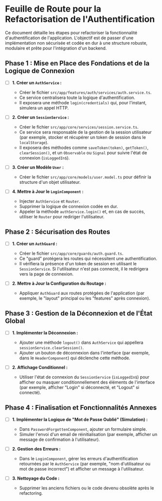 # Feuille de Route pour la Refactorisation de l'Authentification

Ce document détaille les étapes pour refactoriser la fonctionnalité d'authentification de l'application. L'objectif est de passer d'une implémentation non sécurisée et codée en dur à une structure robuste, modulaire et prête pour l'intégration d'un backend.

## Phase 1 : Mise en Place des Fondations et de la Logique de Connexion

-   [ ] **1. Créer un `AuthService` :**
    -   Créer le fichier `src/app/features/auth/services/auth.service.ts`.
    -   Ce service centralisera toute la logique d'authentification.
    -   Il exposera une méthode `login(credentials)` qui, pour l'instant, simulera un appel HTTP.

-   [ ] **2. Créer un `SessionService` :**
    -   Créer le fichier `src/app/core/services/session.service.ts`.
    -   Ce service sera responsable de la gestion de la session utilisateur (par exemple, stocker et récupérer un token de session dans le `localStorage`).
    -   Il exposera des méthodes comme `saveToken(token)`, `getToken()`, `clearSession()`, et un `Observable` ou `Signal` pour suivre l'état de connexion (`isLoggedIn$`).

-   [ ] **3. Créer un Modèle `User` :**
    -   Créer le fichier `src/app/core/models/user.model.ts` pour définir la structure d'un objet utilisateur.

-   [ ] **4. Mettre à Jour le `LoginComponent` :**
    -   Injecter `AuthService` et `Router`.
    -   Supprimer la logique de connexion codée en dur.
    -   Appeler la méthode `authService.login()` et, en cas de succès, utiliser le `Router` pour rediriger l'utilisateur.

## Phase 2 : Sécurisation des Routes

-   [ ] **1. Créer un `AuthGuard` :**
    -   Créer le fichier `src/app/core/guards/auth.guard.ts`.
    -   Ce "guard" protégera les routes qui nécessitent une authentification.
    -   Il vérifiera la présence d'un token de session en utilisant le `SessionService`. Si l'utilisateur n'est pas connecté, il le redirigera vers la page de connexion.

-   [ ] **2. Mettre à Jour la Configuration du Routage :**
    -   Appliquer `AuthGuard` aux routes protégées de l'application (par exemple, le "layout" principal ou les "features" après connexion).

## Phase 3 : Gestion de la Déconnexion et de l'État Global

-   [ ] **1. Implémenter la Déconnexion :**
    -   Ajouter une méthode `logout()` dans `AuthService` qui appellera `sessionService.clearSession()`.
    -   Ajouter un bouton de déconnexion dans l'interface (par exemple, dans le `HeaderComponent`) qui déclenche cette méthode.

-   [ ] **2. Affichage Conditionnel :**
    -   Utiliser l'état de connexion du `SessionService` (`isLoggedIn$`) pour afficher ou masquer conditionnellement des éléments de l'interface (par exemple, afficher "Login" si déconnecté, et "Logout" si connecté).

## Phase 4 : Finalisation et Fonctionnalités Annexes

-   [ ] **1. Implémenter la Logique de "Mot de Passe Oublié" (Simulation) :**
    -   Dans `PasswordForgottenComponent`, ajouter un formulaire simple.
    -   Simuler l'envoi d'un email de réinitialisation (par exemple, afficher un message de confirmation à l'utilisateur).

-   [ ] **2. Gestion des Erreurs :**
    -   Dans le `LoginComponent`, gérer les erreurs d'authentification retournées par le `AuthService` (par exemple, "nom d'utilisateur ou mot de passe incorrect") et afficher un message à l'utilisateur.

-   [ ] **3. Nettoyage du Code :**
    -   Supprimer les anciens fichiers ou le code devenu obsolète après le refactoring.